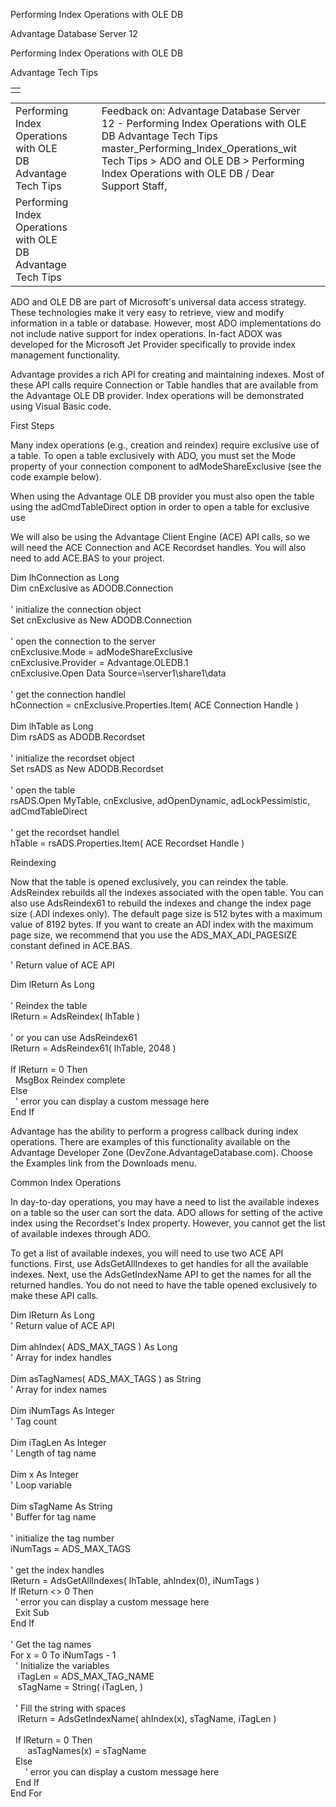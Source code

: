 Performing Index Operations with OLE DB




Advantage Database Server 12  

Performing Index Operations with OLE DB

Advantage Tech Tips

|  |
| --- |
|  |

|  |  |  |  |  |
| --- | --- | --- | --- | --- |
| Performing Index Operations with OLE DB  Advantage Tech Tips |  |  | Feedback on: Advantage Database Server 12 - Performing Index Operations with OLE DB Advantage Tech Tips master\_Performing\_Index\_Operations\_wit Tech Tips > ADO and OLE DB > Performing Index Operations with OLE DB / Dear Support Staff, |  |
| Performing Index Operations with OLE DB  Advantage Tech Tips |  |  |  |  |

ADO and OLE DB are part of Microsoft's universal data access strategy. These technologies make it very easy to retrieve, view and modify information in a table or database. However, most ADO implementations do not include native support for index operations. In-fact ADOX was developed for the Microsoft Jet Provider specifically to provide index management functionality.

Advantage provides a rich API for creating and maintaining indexes. Most of these API calls require Connection or Table handles that are available from the Advantage OLE DB provider. Index operations will be demonstrated using Visual Basic code.

First Steps

Many index operations (e.g., creation and reindex) require exclusive use of a table. To open a table exclusively with ADO, you must set the Mode property of your connection component to adModeShareExclusive (see the code example below).

When using the Advantage OLE DB provider you must also open the table using the adCmdTableDirect option in order to open a table for exclusive use

We will also be using the Advantage Client Engine (ACE) API calls, so we will need the ACE Connection and ACE Recordset handles. You will also need to add ACE.BAS to your project.

Dim lhConnection as Long  
Dim cnExclusive as ADODB.Connection  
   
' initialize the connection object  
Set cnExclusive as New ADODB.Connection  
   
' open the connection to the server  
cnExclusive.Mode = adModeShareExclusive  
cnExclusive.Provider = Advantage.OLEDB.1  
cnExclusive.Open Data Source=\\server1\share1\data  
   
' get the connection handlel  
hConnection = cnExclusive.Properties.Item( ACE Connection Handle )   
   
Dim lhTable as Long  
Dim rsADS as ADODB.Recordset  
   
' initialize the recordset object  
Set rsADS as New ADODB.Recordset  
   
' open the table  
rsADS.Open MyTable, cnExclusive, adOpenDynamic, adLockPessimistic, adCmdTableDirect  
   
' get the recordset handlel  
hTable = rsADS.Properties.Item( ACE Recordset Handle )

Reindexing

Now that the table is opened exclusively, you can reindex the table. AdsReindex rebuilds all the indexes associated with the open table. You can also use AdsReindex61 to rebuild the indexes and change the index page size (.ADI indexes only). The default page size is 512 bytes with a maximum value of 8192 bytes. If you want to create an ADI index with the maximum page size, we recommend that you use the ADS\_MAX\_ADI\_PAGESIZE constant defined in ACE.BAS.

' Return value of ACE API

Dim lReturn As Long   
   
' Reindex the table  
lReturn = AdsReindex( lhTable )  
   
' or you can use AdsReindex61   
lReturn = AdsReindex61( lhTable, 2048 )   
   
If lReturn = 0 Then   
   MsgBox Reindex complete  
Else   
   ' error you can display a custom message here   
End If

Advantage has the ability to perform a progress callback during index operations. There are examples of this functionality available on the Advantage Developer Zone (DevZone.AdvantageDatabase.com). Choose the Examples link from the Downloads menu.

Common Index Operations

In day-to-day operations, you may have a need to list the available indexes on a table so the user can sort the data. ADO allows for setting of the active index using the Recordset's Index property. However, you cannot get the list of available indexes through ADO.

To get a list of available indexes, you will need to use two ACE API functions. First, use AdsGetAllIndexes to get handles for all the available indexes. Next, use the AdsGetIndexName API to get the names for all the returned handles. You do not need to have the table opened exclusively to make these API calls.

Dim lReturn As Long   
' Return value of ACE API  
   
Dim ahIndex( ADS\_MAX\_TAGS ) As Long   
' Array for index handles  
   
Dim asTagNames( ADS\_MAX\_TAGS ) as String   
' Array for index names  
   
Dim iNumTags As Integer   
' Tag count  
   
Dim iTagLen As Integer   
' Length of tag name  
   
Dim x As Integer   
' Loop variable  
   
Dim sTagName As String   
' Buffer for tag name   
   
' initialize the tag number  
iNumTags = ADS\_MAX\_TAGS  
   
' get the index handles  
lReturn = AdsGetAllIndexes( lhTable, ahIndex(0), iNumTags )   
If lReturn <> 0 Then   
   ' error you can display a custom message here   
   Exit Sub  
End If   
   
' Get the tag names  
For x = 0 To iNumTags - 1   
   ' Initialize the variables   
    iTagLen = ADS\_MAX\_TAG\_NAME   
    sTagName = String( iTagLen, )   
   
   ' Fill the string with spaces   
    lReturn = AdsGetIndexName( ahIndex(x), sTagName, iTagLen )   
   
   If lReturn = 0 Then   
        asTagNames(x) = sTagName   
   Else   
       ' error you can display a custom message here   
   End If  
End For